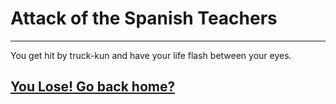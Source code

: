 # Attack of the Spanish Teachers

---------------------------------

You get hit by truck-kun and have your life flash between your eyes.

## [You Lose! Go back home?](../../regress/regress.md)